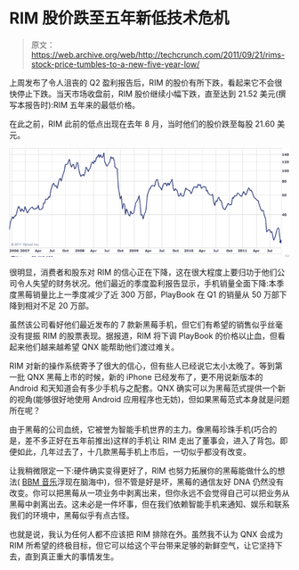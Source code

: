 # RIM 股价跌至五年新低技术危机

> 原文：<https://web.archive.org/web/http://techcrunch.com/2011/09/21/rims-stock-price-tumbles-to-a-new-five-year-low/>

上周发布了令人沮丧的 Q2 盈利报告后，RIM 的股价有所下跌，看起来它不会很快停止下跌。当天市场收盘前，RIM 股价继续小幅下跌，直至达到 21.52 美元(撰写本报告时):RIM 五年来的最低价格。

在此之前，RIM 此前的低点出现在去年 8 月，当时他们的股价跌至每股 21.60 美元。

[![](img/4cd0a6fefd7714511158a47ad8fd256e.png "rimstock2")](https://web.archive.org/web/20230205023624/https://techcrunch.com/wp-content/uploads/2011/09/rimstock2.jpg)

很明显，消费者和股东对 RIM 的信心正在下降，这在很大程度上要归功于他们公司令人失望的财务状况。他们最近的季度盈利报告显示，手机销量全面下降:本季度黑莓销量比上一季度减少了近 300 万部，PlayBook 在 Q1 的销量从 50 万部下降到相对不足 20 万部。

虽然该公司看好他们最近发布的 7 款新黑莓手机，但它们有希望的销售似乎丝毫没有提振 RIM 的股票表现。据报道，RIM 将下调 PlayBook 的价格以止血，但看起来他们越来越希望 QNX 能帮助他们渡过难关。

RIM 对新的操作系统寄予了很大的信心，但有些人已经说它太小太晚了。等到第一批 QNX 黑莓上市的时候，新的 iPhone 已经发布了，更不用说新版本的 Android 和天知道会有多少手机与之配套。QNX 确实可以为黑莓范式提供一个新的视角(能够很好地使用 Android 应用程序也无妨)，但如果黑莓范式本身就是问题所在呢？

由于黑莓的公司血统，它被誉为智能手机世界的主力。像黑莓珍珠手机(巧合的是，差不多正好在五年前推出)这样的手机让 RIM 走出了董事会，进入了背包。即便如此，几年过去了，十几款黑莓手机上市后，一切似乎都没有改变。

让我稍微限定一下:硬件确实变得更好了，RIM 也努力拓展你的黑莓能做什么的想法( [BBM 音乐](https://web.archive.org/web/20230205023624/https://techcrunch.com/2011/08/25/rim-launches-inexplicable-bbm-music-app/)浮现在脑海中)，但不管是好是坏，黑莓的通信友好 DNA 仍然没有改变。你可以把黑莓从一项业务中剥离出来，但你永远不会觉得自己可以把业务从黑莓中剥离出去。这未必是一件坏事，但在我们依赖智能手机来通知、娱乐和联系我们的环境中，黑莓似乎有点古怪。

也就是说，我认为任何人都不应该把 RIM 排除在外。虽然我不认为 QNX 会成为 RIM 所希望的终极目标，但它可以给这个平台带来足够的新鲜空气，让它坚持下去，直到真正重大的事情发生。